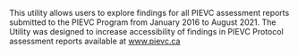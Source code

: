 This utility allows users to explore findings for all PIEVC assessment reports submitted to the PIEVC Program from January 2016 to August 2021. The Utility was designed to increase accessibility of findings in PIEVC Protocol assessment reports available at www.pievc.ca